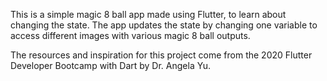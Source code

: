 This is a simple magic 8 ball app made using Flutter, to learn about changing the state. The app updates the state by changing one variable to access different images with various magic 8 ball outputs. 

The resources and inspiration for this project come from the 2020 Flutter Developer Bootcamp with Dart by Dr. Angela Yu. 
